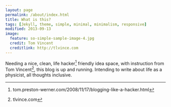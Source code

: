 ```yaml
---
layout: page
permalink: /about/index.html
title: What is this?
tags: [Jekyll, theme, simple, minimal, minimalism, responsive]
modified: 2013-09-13
image:
  feature: so-simple-sample-image-4.jpg
  credit: Tom Vincent
  creditlink: http://tlvince.com
---
```


Needing a nice, clean, life hacker[^1] friendly idea space, with instruction from Tom Vincent[^2], this blog is
up and running. Intending to write about life as a physicist, all thoughts inclusive.

[^1]: tom.preston-werner.com/2008/11/17/blogging-like-a-hacker.html
[^2]: tlvince.com
